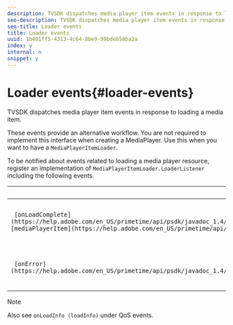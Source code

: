 ```yaml
---
description: TVSDK dispatches media player item events in response to loading a media item.
seo-description: TVSDK dispatches media player item events in response to loading a media item.
seo-title: Loader events
title: Loader events
uuid: 1b401ff5-4313-4c64-8be9-99bdeb58ba2a
index: y
internal: n
snippet: y
---
```


# Loader events{#loader-events}

TVSDK dispatches media player item events in response to loading a media item.

These events provide an alternative workflow. You are not required to implement this interface when creating a MediaPlayer. Use this when you want to have a `MediaPlayerItemLoader`.

To be notified about events related to loading a media player resource, register an implementation of `MediaPlayerItemLoader.LoaderListener` including the following events.

|  Event  | Meaning  |
|---|---|
| ` [onLoadComplete](https://help.adobe.com/en_US/primetime/api/psdk/javadoc_1.4/com/adobe/mediacore/MediaPlayerItemLoader.LoaderListener.html#onLoadComplete(com.adobe.mediacore.MediaPlayerItem))( [mediaPlayerItem](https://help.adobe.com/en_US/primetime/api/psdk/javadoc_1.4/com/adobe/mediacore/MediaPlayerItem.html) playerItem)`  | Media resource loading completed successfully.  |
| ` [onError](https://help.adobe.com/en_US/primetime/api/psdk/javadoc_1.4/com/adobe/mediacore/MediaPlayerItemLoader.LoaderListener.html#onError(com.adobe.ave.MediaErrorCode,%20java.lang.String))` | A problem occurred with media resource loading.  |

>[!NOTE]
>
>Also see `onLoadInfo (loadInfo)` under QoS events.

